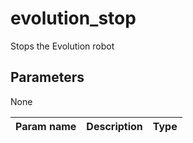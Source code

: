 evolution_stop
==============

Stops the Evolution robot

Parameters
----------
None

| Param name | Description | Type     |
 ------------|-------------|----------
